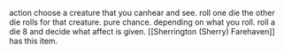 action choose a creature that you canhear and see. roll one die the other die rolls for that creature. pure chance. depending on what you roll. roll a die 8 and decide what affect is given. [[Sherrington (Sherry) Farehaven]] has this item.